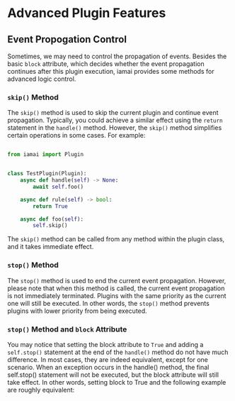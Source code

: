 # Advanced Plugin Features 

## Event Propogation Control

Sometimes, we may need to control the propagation of events. Besides the basic `block` attribute, which decides whether the event propagation continues after this plugin execution, iamai provides some methods for advanced logic control.

### `skip()` Method 

The `skip()` method is used to skip the current plugin and continue event propagation. Typically, you could achieve a similar effect using the `return` statement in the `handle()` method. However, the `skip()` method simplifies certain operations in some cases. For example:

```python

from iamai import Plugin


class TestPlugin(Plugin):
    async def handle(self) -> None:
        await self.foo()

    async def rule(self) -> bool:
        return True

    async def foo(self):
        self.skip()


```

The `skip()` method can be called from any method within the plugin class, and it takes immediate effect.

### `stop()` Method

The `stop()` method is used to end the current event propagation. However, please note that when this method is called, the current event propagation is not immediately terminated. Plugins with the same priority as the current one will still be executed. In other words, the `stop()` method prevents plugins with lower priority from being executed.

### `stop()` Method and `block` Attribute 

You may notice that setting the block attribute to `True` and adding a `self.stop()` statement at the end of the `handle()` method do not have much difference. In most cases, they are indeed equivalent, except for one scenario. When an exception occurs in the handle() method, the final self.stop() statement will not be executed, but the block attribute will still take effect. In other words, setting block to True and the following example are roughly equivalent: